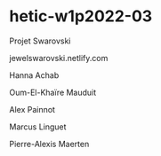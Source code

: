 # hetic-w1p2022-03

Projet Swarovski

jewelswarovski.netlify.com

Hanna Achab

Oum-El-Khaïre Mauduit

Alex Painnot

Marcus Linguet

Pierre-Alexis Maerten
